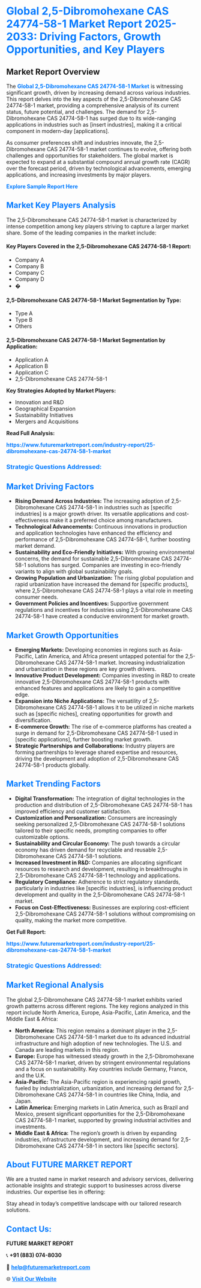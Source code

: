<h1 style="color: #007BFF;">Global 2,5-Dibromohexane CAS 24774-58-1 Market Report 2025-2033: Driving Factors, Growth Opportunities, and Key Players</h1>

<section id="overview">
<h2>Market Report Overview</h2>
<p>The <a href="https://www.futuremarketreport.com/industry-report/25-dibromohexane-cas-24774-58-1-market" style="color: #007BFF; text-decoration: none;"><strong>Global 2,5-Dibromohexane CAS 24774-58-1 Market</strong></a> is witnessing significant growth, driven by increasing demand across various industries. This report delves into the key aspects of the 2,5-Dibromohexane CAS 24774-58-1 market, providing a comprehensive analysis of its current status, future potential, and challenges. The demand for 2,5-Dibromohexane CAS 24774-58-1 has surged due to its wide-ranging applications in industries such as [insert industries], making it a critical component in modern-day [applications].</p>
<p>As consumer preferences shift and industries innovate, the 2,5-Dibromohexane CAS 24774-58-1 market continues to evolve, offering both challenges and opportunities for stakeholders. The global market is expected to expand at a substantial compound annual growth rate (CAGR) over the forecast period, driven by technological advancements, emerging applications, and increasing investments by major players.</p>
</section>

<section id="overview">
<p><a href="https://www.futuremarketreport.com/request-sample/reportId=112701" style="color: #007BFF; text-decoration: none;"><strong>Explore Sample Report Here</strong></a></p>
</section>

<section id="key-players">
<h2 style="color: #007BFF;">Market Key Players Analysis</h2>
<p>The 2,5-Dibromohexane CAS 24774-58-1 market is characterized by intense competition among key players striving to capture a larger market share. Some of the leading companies in the market include:</p>
<h4>Key Players Covered in the 2,5-Dibromohexane CAS 24774-58-1 Report:</h4>
<ul><li>Company A</li><li>Company B</li><li>Company C</li><li>Company D</li><li>�</li></ul>
<h4>2,5-Dibromohexane CAS 24774-58-1 Market Segmentation by Type:</h4>
<ul><li>Type A</li><li>Type B</li><li>Others</li></ul>

<h4>2,5-Dibromohexane CAS 24774-58-1 Market Segmentation by Application:</h4>
<ul><li>Application A</li><li>Application B</li><li>Application C</li><li>2,5-Dibromohexane CAS 24774-58-1</li></ul>
<p><strong>Key Strategies Adopted by Market Players:</strong></p>
<ul>
<li>Innovation and R&D</li>
<li>Geographical Expansion</li>
<li>Sustainability Initiatives</li>
<li>Mergers and Acquisitions</li>
</ul>
</section>

<section>
<p><strong>Read Full Analysis: </strong></p><a href="https://www.futuremarketreport.com/industry-report/25-dibromohexane-cas-24774-58-1-market" style="color: #007BFF; text-decoration: none;"><strong>https://www.futuremarketreport.com/industry-report/25-dibromohexane-cas-24774-58-1-market</strong></a>
<h3 style="color: #007BFF;">Strategic Questions Addressed:</h3>
</section>

<section id="driving-factors">
<h2 style="color: #007BFF;">Market Driving Factors</h2>
<ul>
<li><strong>Rising Demand Across Industries:</strong> The increasing adoption of 2,5-Dibromohexane CAS 24774-58-1 in industries such as [specific industries] is a major growth driver. Its versatile applications and cost-effectiveness make it a preferred choice among manufacturers.</li>
<li><strong>Technological Advancements:</strong> Continuous innovations in production and application technologies have enhanced the efficiency and performance of 2,5-Dibromohexane CAS 24774-58-1, further boosting market demand.</li>
<li><strong>Sustainability and Eco-Friendly Initiatives:</strong> With growing environmental concerns, the demand for sustainable 2,5-Dibromohexane CAS 24774-58-1 solutions has surged. Companies are investing in eco-friendly variants to align with global sustainability goals.</li>
<li><strong>Growing Population and Urbanization:</strong> The rising global population and rapid urbanization have increased the demand for [specific products], where 2,5-Dibromohexane CAS 24774-58-1 plays a vital role in meeting consumer needs.</li>
<li><strong>Government Policies and Incentives:</strong> Supportive government regulations and incentives for industries using 2,5-Dibromohexane CAS 24774-58-1 have created a conducive environment for market growth.</li>
</ul>
</section>

<section id="growth-opportunities">
<h2 style="color: #007BFF;">Market Growth Opportunities</h2>
<ul>
<li><strong>Emerging Markets:</strong> Developing economies in regions such as Asia-Pacific, Latin America, and Africa present untapped potential for the 2,5-Dibromohexane CAS 24774-58-1 market. Increasing industrialization and urbanization in these regions are key growth drivers.</li>
<li><strong>Innovative Product Development:</strong> Companies investing in R&D to create innovative 2,5-Dibromohexane CAS 24774-58-1 products with enhanced features and applications are likely to gain a competitive edge.</li>
<li><strong>Expansion into Niche Applications:</strong> The versatility of 2,5-Dibromohexane CAS 24774-58-1 allows it to be utilized in niche markets such as [specific niches], creating opportunities for growth and diversification.</li>
<li><strong>E-commerce Growth:</strong> The rise of e-commerce platforms has created a surge in demand for 2,5-Dibromohexane CAS 24774-58-1 used in [specific applications], further boosting market growth.</li>
<li><strong>Strategic Partnerships and Collaborations:</strong> Industry players are forming partnerships to leverage shared expertise and resources, driving the development and adoption of 2,5-Dibromohexane CAS 24774-58-1 products globally.</li>
</ul>
</section>

<section id="trending-factors">
<h2 style="color: #007BFF;">Market Trending Factors</h2>
<ul>
<li><strong>Digital Transformation:</strong> The integration of digital technologies in the production and distribution of 2,5-Dibromohexane CAS 24774-58-1 has improved efficiency and customer satisfaction.</li>
<li><strong>Customization and Personalization:</strong> Consumers are increasingly seeking personalized 2,5-Dibromohexane CAS 24774-58-1 solutions tailored to their specific needs, prompting companies to offer customizable options.</li>
<li><strong>Sustainability and Circular Economy:</strong> The push towards a circular economy has driven demand for recyclable and reusable 2,5-Dibromohexane CAS 24774-58-1 solutions.</li>
<li><strong>Increased Investment in R&D:</strong> Companies are allocating significant resources to research and development, resulting in breakthroughs in 2,5-Dibromohexane CAS 24774-58-1 technology and applications.</li>
<li><strong>Regulatory Compliance:</strong> Adherence to strict regulatory standards, particularly in industries like [specific industries], is influencing product development and quality in the 2,5-Dibromohexane CAS 24774-58-1 market.</li>
<li><strong>Focus on Cost-Effectiveness:</strong> Businesses are exploring cost-efficient 2,5-Dibromohexane CAS 24774-58-1 solutions without compromising on quality, making the market more competitive.</li>
</ul>
</section>

<section>
<p><strong>Get Full Report: </strong></p><a href="https://www.futuremarketreport.com/industry-report/25-dibromohexane-cas-24774-58-1-market" style="color: #007BFF; text-decoration: none;"><strong>https://www.futuremarketreport.com/industry-report/25-dibromohexane-cas-24774-58-1-market</strong></a>
<h3 style="color: #007BFF;">Strategic Questions Addressed:</h3>
</section>


<section id="regional-analysis">
<h2 style="color: #007BFF;">Market Regional Analysis</h2>
<p>The global 2,5-Dibromohexane CAS 24774-58-1 market exhibits varied growth patterns across different regions. The key regions analyzed in this report include North America, Europe, Asia-Pacific, Latin America, and the Middle East & Africa:</p>
<ul>
<li><strong>North America:</strong> This region remains a dominant player in the 2,5-Dibromohexane CAS 24774-58-1 market due to its advanced industrial infrastructure and high adoption of new technologies. The U.S. and Canada are leading markets in this region.</li>
<li><strong>Europe:</strong> Europe has witnessed steady growth in the 2,5-Dibromohexane CAS 24774-58-1 market, driven by stringent environmental regulations and a focus on sustainability. Key countries include Germany, France, and the U.K.</li>
<li><strong>Asia-Pacific:</strong> The Asia-Pacific region is experiencing rapid growth, fueled by industrialization, urbanization, and increasing demand for 2,5-Dibromohexane CAS 24774-58-1 in countries like China, India, and Japan.</li>
<li><strong>Latin America:</strong> Emerging markets in Latin America, such as Brazil and Mexico, present significant opportunities for the 2,5-Dibromohexane CAS 24774-58-1 market, supported by growing industrial activities and investments.</li>
<li><strong>Middle East & Africa:</strong> The region’s growth is driven by expanding industries, infrastructure development, and increasing demand for 2,5-Dibromohexane CAS 24774-58-1 in sectors like [specific sectors].</li>
</ul>
</section>

<footer>
<h2 style="color: #007BFF;">About FUTURE MARKET REPORT</h2>
<p>We are a trusted name in market research and advisory services, delivering actionable insights and strategic support to businesses across diverse industries. Our expertise lies in offering:</p>

<p>Stay ahead in today’s competitive landscape with our tailored research solutions.</p>

<h2 style="color: #007BFF;">Contact Us:</h2>
<p><strong>FUTURE MARKET REPORT</strong></p>
<p>📞 <strong>+91 (883) 074-8030</strong></p>
<p>📧 <strong><a href="mailto:help@futuremarketreport.com" style="color: #007BFF;">help@futuremarketreport.com</a></strong></p>
<p>🌐 <strong><a href="https://www.futuremarketreport.com/" style="color: #007BFF;">Visit Our Website</a></strong></p>
</footer>